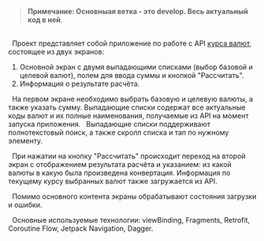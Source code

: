 > **Примечание: Основныая ветка - это develop. Весь актуальный код в ней**.

\
&nbsp; Проект представляет собой приложение по работе с API [курса валют](https://www.exchangerate-api.com/),
состоящее из двух экранов:
1. Основной экран с двумя выпадающими списками (выбор базовой и целевой валют), полем для ввода суммы
и кнопкой "Рассчитать".
2. Информация о результате расчёта.

&nbsp; На первом экране необходимо выбрать базовую и целевую валюты, а также указать сумму.
Выпадающие списки содержат все актуальные коды валют и их полные наименования, получаемые из API
на момент запуска приложения.
&nbsp; Выпадающие списки поддерживают полнотекстовый поиск, а также скролл списка и тап по
нужному элементу.

&nbsp; При нажатии на кнопку "Рассчитать" происходит переход на второй экран с отображением
результата расчёта и указанием: из какой валюты в какую была произведена конвертация.
Информация по текущему курсу выбранных валют также загружается из API.

&nbsp; Помимо основного контента экраны обрабатывают состояния загрузки и ошибки.

&nbsp; Основные используемые технологии: viewBinding, Fragments, Retrofit, Coroutine Flow,
Jetpack Navigation, Dagger.